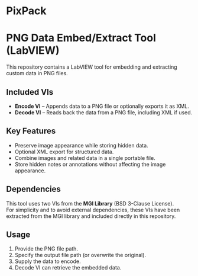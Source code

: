 # PixPack

# PNG Data Embed/Extract Tool (LabVIEW)

This repository contains a LabVIEW tool for embedding and extracting custom data in PNG files.

## Included VIs

- **Encode VI** – Appends data to a PNG file or optionally exports it as XML.  
- **Decode VI** – Reads back the data from a PNG file, including XML if used.

## Key Features

- Preserve image appearance while storing hidden data.  
- Optional XML export for structured data.  
- Combine images and related data in a single portable file.  
- Store hidden notes or annotations without affecting the image appearance.

## Dependencies

This tool uses two VIs from the **MGI Library** (BSD 3-Clause License).  
For simplicity and to avoid external dependencies, these VIs have been extracted from the MGI library and included directly in this repository.

## Usage

1. Provide the PNG file path.  
2. Specify the output file path (or overwrite the original).  
3. Supply the data to encode.  
4. Decode VI can retrieve the embedded data.


